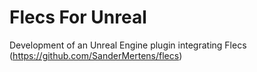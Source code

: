 # Flecs For Unreal

Development of an Unreal Engine plugin integrating Flecs (https://github.com/SanderMertens/flecs)
